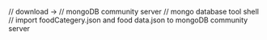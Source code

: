 
// download ->
// mongoDB community server
// mongo database tool shell
// import foodCategery.json and food data.json to mongoDB community server

<!-- //`npm i bcryptjs jsonwebtoken` install -->
